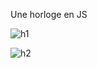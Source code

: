Une horloge en JS

![h1](https://user-images.githubusercontent.com/45632518/83772231-76116700-a683-11ea-8a28-04429c7d1022.png)

![h2](https://user-images.githubusercontent.com/45632518/83772263-7d387500-a683-11ea-81aa-be18f78c78e0.png)
